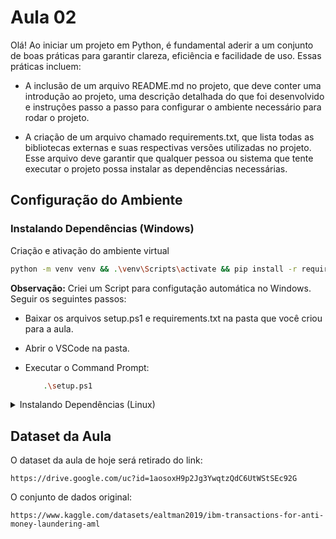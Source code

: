 # Aula 02

Olá! Ao iniciar um projeto em Python, é fundamental aderir a um conjunto de boas práticas para garantir clareza, eficiência e facilidade de uso. Essas práticas incluem:

- A inclusão de um arquivo README.md no projeto, que deve conter uma introdução ao projeto, uma descrição detalhada do que foi desenvolvido e instruções passo a passo para configurar o ambiente necessário para rodar o projeto.

- A criação de um arquivo chamado requirements.txt, que lista todas as bibliotecas externas e suas respectivas versões utilizadas no projeto. Esse arquivo deve garantir que qualquer pessoa ou sistema que tente executar o projeto possa instalar as dependências necessárias.

## Configuração do Ambiente

### Instalando Dependências (**Windows**)

Criação e ativação do ambiente virtual
```bash
python -m venv venv && .\venv\Scripts\activate && pip install -r requirements.txt
``` 

**Observação:** Criei um Script para configutação automática no Windows. Seguir os seguintes passos:

- Baixar os arquivos setup.ps1 e requirements.txt na pasta que você criou para a aula.

- Abrir o VSCode na pasta.

- Executar o Command Prompt:

    ```bash
        .\setup.ps1
    ```

<details>
  <summary>Instalando Dependências (Linux)</summary>
  
    Criação e ativação do ambiente virtual
    
            python3 -m venv venv && source venv/bin/activate && pip install -r requirements.txt
    
  
</details>



## Dataset da Aula

O dataset da aula de hoje será retirado do link:

```url
https://drive.google.com/uc?id=1aosoxH9p2Jg3YwqtzQdC6UtWStSEc92G
```


O conjunto de dados original:

```url
https://www.kaggle.com/datasets/ealtman2019/ibm-transactions-for-anti-money-laundering-aml
```